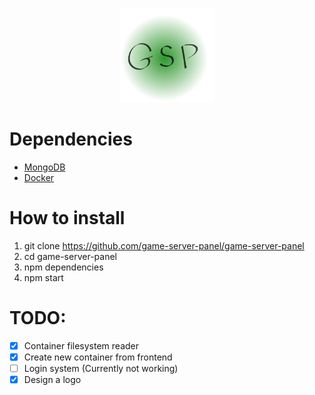 <p align="center">
    <img src="frontend/src/Assets/gsp-logo.png" alt="Image" width="30%" height="30%" />
</p>

# Dependencies
- [MongoDB](https://docs.mongodb.com/manual/tutorial/install-mongodb-on-debian/)
- [Docker](https://www.docker.com/)

# How to install 
1. git clone https://github.com/game-server-panel/game-server-panel
2. cd game-server-panel
3. npm dependencies
4. npm start

# TODO:
- [x] Container filesystem reader
- [x] Create new container from frontend
- [ ] Login system (Currently not working)
- [x] Design a logo
